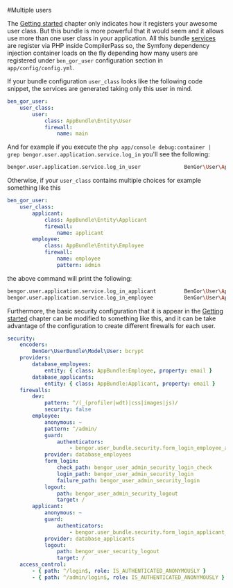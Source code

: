 #Multiple users

The [Getting started](getting_started.md) chapter only indicates how it registers your awesome user class. But this
bundle is more powerful that it would seem and it allows use more than one user class in your application. All this
bundle [services](service_reference.md) are register via PHP inside CompilerPass so, the Symfony dependency injection
container loads on the fly depending how many users are registered under `ben_gor_user` configuration section in
`app/config/config.yml`.

If your bundle configuration `user_class` looks like the following code snippet, the services are generated taking
only this user in mind. 
```yml
ben_gor_user:
    user_class:
        user:
            class: AppBundle\Entity\User
            firewall:
                name: main
```
And for example if you execute the `php app/console debug:container | grep bengor.user.application.service.log_in`
you'll see the following:
```bash
bengor.user.application.service.log_in_user              BenGor\User\Application\Service\LogOutUserService
```
Otherwise, if your `user_class` contains multiple choices for example something like this
```yml
ben_gor_user:
    user_class:
        applicant:
            class: AppBundle\Entity\Applicant
            firewall:
                name: applicant
        employee:
            class: AppBundle\Entity\Employee
            firewall:
                name: employee
                pattern: admin
```
the above command will print the following:
```bash
bengor.user.application.service.log_in_applicant         BenGor\User\Application\Service\LogOutUserService
bengor.user.application.service.log_in_employee          BenGor\User\Application\Service\LogOutUserService
```


Furthermore, the basic security configuration that it is appear in the [Getting started](getting_started.md) chapter
can be modified to something like this, and it can be take advantage of the configuration to create different firewalls
for each user.
```yml
security:
    encoders:
        BenGor\UserBundle\Model\User: bcrypt
    providers:
        database_employees:
            entity: { class: AppBundle:Employee, property: email }
        database_applicants:
            entity: { class: AppBundle:Applicant, property: email }
    firewalls:
        dev:
            pattern: ^/(_(profiler|wdt)|css|images|js)/
            security: false
        employee:
            anonymous: ~
            pattern: ^/admin/
            guard:
                authenticators:
                    - bengor.user_bundle.security.form_login_employee_authenticator
            provider: database_employees
            form_login:
                check_path: bengor_user_admin_security_login_check
                login_path: bengor_user_admin_security_login
                failure_path: bengor_user_admin_security_login
            logout:
                path: bengor_user_admin_security_logout
                target: /
        applicant:
            anonymous: ~
            guard:
                authenticators:
                    - bengor.user_bundle.security.form_login_applicant_authenticator
            provider: database_applicants
            logout:
                path: bengor_user_security_logout
                target: /
    access_control:
        - { path: ^/login$, role: IS_AUTHENTICATED_ANONYMOUSLY }
        - { path: ^/admin/login$, role: IS_AUTHENTICATED_ANONYMOUSLY }
```
